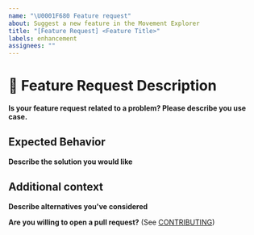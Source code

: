 ```yaml
---
name: "\U0001F680 Feature request"
about: Suggest a new feature in the Movement Explorer
title: "[Feature Request] <Feature Title>"
labels: enhancement
assignees: ""
---
```


# 🚀 Feature Request Description

<!--  A clear description of the feature being requested -->

**Is your feature request related to a problem? Please describe you use case.**

<!-- A clear description of what the problem is. Ex. I'm always frustrated when I try to do [...] -->

## Expected Behavior

**Describe the solution you would like**

<!-- A clear description of your expected feature behavior. -->

## Additional context

<!-- Please link to any relevant issues or other pull requests! -->

**Describe alternatives you've considered**

<!-- A clear and concise description of any alternative solutions or features you've considered. -->

**Are you willing to open a pull request?** (See [CONTRIBUTING](../../CONTRIBUTING.md))
